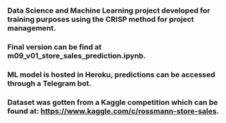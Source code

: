 ### Data Science and Machine Learning project developed for training purposes using the CRISP method for project management. 
### Final version can be find at m09_v01_store_sales_prediction.ipynb. 
### ML model is hosted in Heroku, predictions can be accessed through a Telegram bot.
### Dataset was gotten from a Kaggle competition which can be found at: https://www.kaggle.com/c/rossmann-store-sales.
